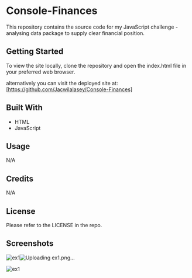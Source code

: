 # Console-Finances

This repository contains the source code for my JavaScript challenge - analysing data package to supply clear financial position.

## Getting Started

To view the site locally, clone the repository and open the index.html file in your preferred web browser.

alternatively you can visit the deployed site at:
[https://github.com/Jacwilalasey/Console-Finances]

## Built With

- HTML
- JavaScript

## Usage

N/A

## Credits

N/A

## License

Please refer to the LICENSE in the repo.

## Screenshots

![ex1](https://user-images.githubusercontent.com/92437517/211087865-caabba80-d9f8-4ec8-a1ba-c347732b398c.png)![Uploading ex1.png…]()

![ex1](https://raw.githubusercontent.com/Jacwilalasey/Console-Finances/master/.github/ex1.png)
